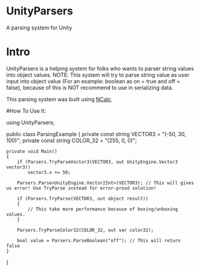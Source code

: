 # UnityParsers
A parsing system for Unity

# Intro

UnityParsers is a helping system for folks who wants to parser string values into object values. NOTE: This system will try to parse string value as user input into object value (For an example: boolean as on = true and off = false), because of this is NOT recommend to use in serializing data. 

This parsing system was built using [NCalc](https://github.com/ncalc/ncalc).

#How To Use It:

using UnityParsers;

public class ParsingExample
{
    private const string VECTOR3 = "(-50, 30, 100)";
    private const string COLOR_32 = "(255, 0, 0)";

    private void Main()
    {
        if (Parsers.TryParseVector3(VECTOR3, out UnityEngine.Vector3 vector3))
            vector3.x += 50;

        Parsers.Parse<UnityEngine.Vector2Int>(VECTOR3); // This will gives us error! Use TryParse instead for error-proud solution!

        if (Parsers.TryParse(VECTOR3, out object result))
        {
            // This take more performance because of boxing/unboxing values.
        }

        Parsers.TryParseColor32(COLOR_32, out var color32);

        bool value = Parsers.ParseBoolean("off"); // This will return false
    }
}
